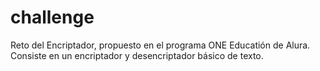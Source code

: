# challenge
Reto del Encriptador, propuesto en el programa ONE Educatión de Alura. Consiste en un encriptador y desencriptador básico de texto.
